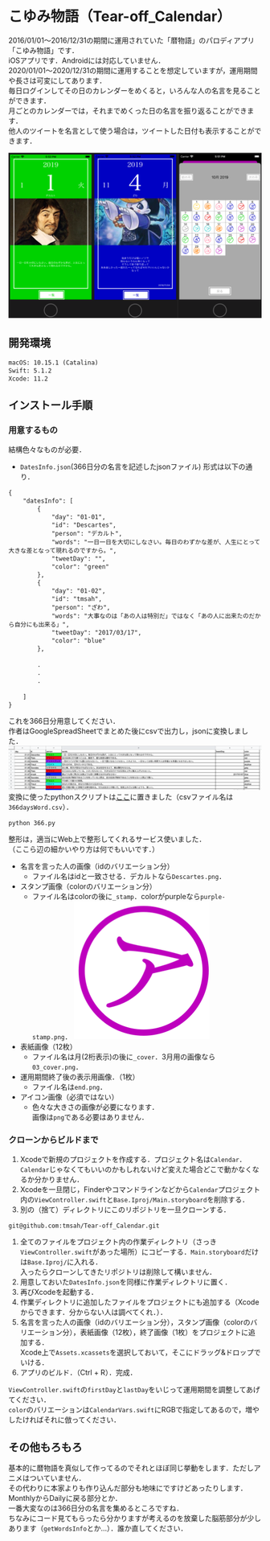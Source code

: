 # こゆみ物語（Tear-off_Calendar）
2016/01/01〜2016/12/31の期間に運用されていた「暦物語」のパロディアプリ「こゆみ物語」です．  
iOSアプリです．Androidには対応していません．  
2020/01/01〜2020/12/31の期間に運用することを想定していますが，運用期間や長さは可変にしてあります．  
毎日ログインしてその日のカレンダーをめくると，いろんな人の名言を見ることができます．  
月ごとのカレンダーでは，それまでめくった日の名言を振り返ることができます．  
他人のツイートを名言として使う場合は，ツイートした日付も表示することができます．  


![](https://github.com/tmsah/Tear-off_Calendar/blob/images/demo.png)

## 開発環境
```
macOS: 10.15.1 (Catalina)
Swift: 5.1.2
Xcode: 11.2 
```

## インストール手順
### 用意するもの
結構色々なものが必要．
- `DatesInfo.json`(366日分の名言を記述したjsonファイル)
形式は以下の通り．
```
{
    "datesInfo": [
        {
            "day": "01-01",
            "id": "Descartes",
            "person": "デカルト",
            "words": "一日一日を大切にしなさい。毎日のわずかな差が、人生にとって大きな差となって現れるのですから。",
            "tweetDay": "",
            "color": "green"
        },
        {
            "day": "01-02",
            "id": "tmsah",
            "person": "ざわ",
            "words": "大事なのは「あの人は特別だ」ではなく「あの人に出来たのだから自分にも出来る」",
            "tweetDay": "2017/03/17",
            "color": "blue"
        },
        
        .
        .
        .

    ]
}
```
これを366日分用意してください．  
作者はGoogleSpreadSheetでまとめた後にcsvで出力し，jsonに変換しました．  
![](https://github.com/tmsah/Tear-off_Calendar/blob/images/gss.png)
変換に使ったpythonスクリプトは[ここ](https://github.com/tmsah/Tear-off_Calendar/blob/images/366.py)に置きました（csvファイル名は`366daysWord.csv`）．  
```
python 366.py
```
整形は，適当にWeb上で整形してくれるサービス使いました．  
（ここら辺の細かいやり方は何でもいいです．）
- 名言を言った人の画像（idのバリエーション分）
    - ファイル名はidと一致させる．デカルトなら`Descartes.png`．
- スタンプ画像（colorのバリエーション分）
    - ファイル名はcolorの後に`_stamp`．colorがpurpleなら`purple-stamp.png`．
    ![](https://github.com/tmsah/Tear-off_Calendar/blob/images/purple_stamp.png)
- 表紙画像（12枚）
    - ファイル名は月(2桁表示)の後に`_cover`．3月用の画像なら`03_cover.png`．
- 運用期間終了後の表示用画像．（1枚）
    - ファイル名は`end.png`．
- アイコン画像（必須ではない）
    - 色々な大きさの画像が必要になります．  
画像は`png`である必要はありません．  

### クローンからビルドまで
1. Xcodeで新規のプロジェクトを作成する．プロジェクト名は`Calendar`．  
`Calendar`じゃなくてもいいのかもしれないけど変えた場合どこで動かなくなるか分かりません．
1. Xcodeを一旦閉じ，Finderやコマンドラインなどから`Calendar`プロジェクト内の`ViewController.swift`と`Base.Iproj/Main.storyboard`を削除する．
1. 別の（捨て）ディレクトリにこのリポジトリを一旦クローンする．
```
git@github.com:tmsah/Tear-off_Calendar.git
```
1. 全てのファイルをプロジェクト内の作業ディレクトリ（さっき`ViewController.swift`があった場所）にコピーする．`Main.storyboard`だけは`Base.Iproj/`に入れる．  
入ったらクローンしてきたリポジトリは削除して構いません．
1. 用意しておいた`DatesInfo.json`を同様に作業ディレクトリに置く．
1. 再びXcodeを起動する．
1. 作業ディレクトリに追加したファイルをプロジェクトにも追加する（Xcodeからできます．分からない人は調べてくれ．）．
1. 名言を言った人の画像（idのバリエーション分），スタンプ画像（colorのバリエーション分），表紙画像（12枚），終了画像（1枚）をプロジェクトに追加する．  
Xcode上で`Assets.xcassets`を選択しておいて，そこにドラッグ&ドロップでいける．
1. アプリのビルド．（Ctrl + R）．完成．

`ViewController.swift`の`firstDay`と`lastDay`をいじって運用期間を調整してあげてください．  
`color`のバリエーションは`CalendarVars.swift`にRGBで指定してあるので，増やしたければそれに倣ってください．

## その他もろもろ
基本的に暦物語を真似して作ってるのでそれとほぼ同じ挙動をします．ただしアニメはついていません．  
その代わりに本家よりも作り込んだ部分も地味にですけどあったりします．MonthlyからDailyに戻る部分とか．  
一番大変なのは366日分の名言を集めるところですね．  
ちなみにコード見てもらったら分かりますが考えるのを放棄した脳筋部分が少しあります（`getWordsInfo`とか...）．誰か直してください．
